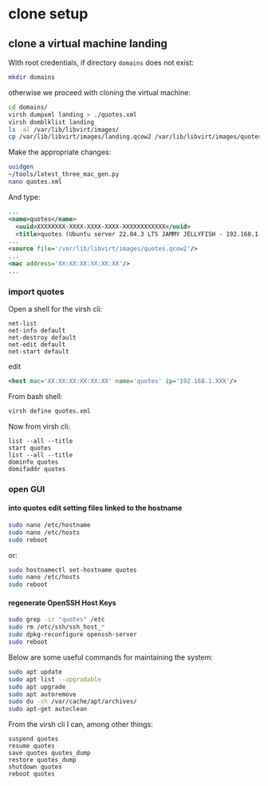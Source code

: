 # clone setup

## clone a virtual machine landing

With root credentials, if directory `domains` does not exist:

```bash
mkdir domains
```

otherwise we proceed with cloning the virtual machine:

```bash
cd domains/
virsh dumpxml landing > ./quotes.xml
virsh domblklist landing
ls -al /var/lib/libvirt/images/
cp /var/lib/libvirt/images/landing.qcow2 /var/lib/libvirt/images/quotes.qcow2
```

Make the appropriate changes:

```bash
uuidgen
~/tools/latest_three_mac_gen.py
nano quotes.xml
```

And type:

```xml
...
<name>quotes</name>
  <uuid>XXXXXXXX-XXXX-XXXX-XXXX-XXXXXXXXXXXX</uuid>
  <title>quotes (Ubuntu server 22.04.3 LTS JAMMY JELLYFISH - 192.168.1.XXX)</title>
...
<source file='/var/lib/libvirt/images/quotes.qcow2'/>
...
<mac address='XX:XX:XX:XX:XX:XX'/>
...
```

### import quotes

Open a shell for the virsh cli:

```shell
net-list
net-info default
net-destroy default
net-edit default
net-start default
```

edit

```xml
<host mac='XX:XX:XX:XX:XX:XX' name='quotes' ip='192.168.1.XXX'/>
```

From bash shell:

```bash
virsh define quotes.xml
```

Now from virsh cli:

```shell
list --all --title
start quotes
list --all --title
dominfo quotes
domifaddr quotes
```

### open GUI

#### into quotes edit setting files linked to the hostname

```bash
sudo nano /etc/hostname
sudo nano /etc/hosts
sudo reboot
```

or:

```bash
sudo hostnamectl set-hostname quotes
sudo nano /etc/hosts
sudo reboot
```

#### regenerate OpenSSH Host Keys

```bash
sudo grep -ir "quotes" /etc
sudo rm /etc/ssh/ssh_host_*
sudo dpkg-reconfigure openssh-server
sudo reboot
```

Below are some useful commands for maintaining the system:

```bash
sudo apt update
sudo apt list --upgradable
sudo apt upgrade
sudo apt autoremove
sudo du -sh /var/cache/apt/archives/
sudo apt-get autoclean
```

From the virsh cli I can, among other things:

```shell
suspend quotes
resume quotes
save quotes quotes_dump
restore quotes_dump
shutdown quotes
reboot quotes
```

